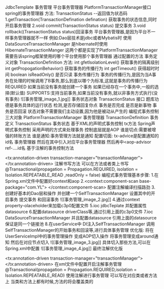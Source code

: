 JdbcTemplate
事务管理
平台事务管理器
PlatformTransactionManager接口 spring的事务管理器
方法:
TransactionStatus --返回值为状态码
1.getTransaction(TransactionDefination defination)
获取事务的状态信息,同时开启事务管理
2.void commit(TransactionStatus status) 提交事务
3.void rollback((TransactionStatus status)回滚事务
平台事务管理器,是因为平台不一样事务管理器就不一样
例如:Dao层技术是jdbc或者Mybatis时 使用
DataSourceTransactionManager
是hibernate时使用HibernateTransactionManger
这两个都是实现了PlatformTransactionManager
需要告诉spring框架使用的哪个平台使用那个事务管理器
通过配置的方法
事务定义对象
TransactionDefinition
方法:
int gfetIsolationLevel() 获取事务的隔离级别
int getPropogationBehavior() 获取事务的传播行为
int getTimeout() 获得超时时间
boolean isReadOnly() 是否只读
事务传播行为
事务的传播行为,是因为当A事务在处理的时候调用了B事务,那么到底以哪个为标准,这就是事务的传播行为
REQUIRED 如果当前没有事务就创建一个事务 如果已经存在一个事务中,一般的选择(默认值)
SUPPORTS:支持当前事务,如果当前没有事务,就以非事务方式执行(没有事务)
![[事务管理_image_1.jpg]]
事务状态对象
TransactionStatus 接口 题库功德是事务具体的运行状态
检测,是否存储回复你点
事务是否完成
是否是新事物
事务是否回滚
状态对象不需要我们主动设置,因为他是被动从产生的
编程式事务控制三大对象
PlatformTransactionManager 事务管理器
TransactionDefinition 事务定义
TransactionStatus 事务状态
基于XML的声明式事务控制
tx方法
Spring声明式事务控制 采用声明的方式来处理事务
控制底层就是AOP
谁是切点:需要被增强的转账方法
谁是通知:事务管理方法就是通知
配置切面:
tx-advice是配置通知的 id名 事务管理器 然后在其中引入对应平台事务管理器
然后再<aop-config>中<aop-advisor ref-....id名
基于注解的事务控制方法
<!--开启事务注解-->
<tx:annotation-driven transaction-manager="transactionManager"></tx:annotation-driven>
注解书写方法 可以在方法或者类上书写
@Transactional(propagation = Propagation.REQUIRED,
isolation = Isolation.REPEATABLE_READ ,readOnly = false)
编程式事务管理基本步骤:
1.在Spring.xml文件中配置好context和aop
2.<context:component-scan base-package="com.YL">
</context:component-scan> 配置注解编译扫描路劲
3.创建好基本的Dao层和操作
并创建一个SelfTransactionManager
设置其中的开启事务 提交事务 和回滚事务
![[事务管理_image_2.jpg]]
4.通过context property-olaceholder来加载c3p0配置文件
5.ioc jdbcTeplate 并配置属性datasource
6.配置datasource driverClass等,通过引用上面的c3p0文件
7.ioc DataSourceTransactionManager
并且配置datasource 引用上面的datasource
保证是同一个链接池
8.在userService中 DI注入SelfTransactionManager
调用SelfTransactionManager的开始事务和回滚等,进行具体事务管理
优化版:
将在UserServiceImpl中的事务管理操作
变成AOP切入操作 将事务管理变成around通知
然后在对应节点切入
![[事务管理_image_3.jpg]]
具体切入那些方法,可以在Spring.xml中配置
![[事务管理_image_4.jpg]]
最终注解优化版
<!-- 事务管理方法3-->
<tx:annotation-driven transaction-manager="transactionManager"></tx:annotation-driven>
在xml文件中配置开启注解事务管理
@Transactional(propagation = Propagation.REQUIRED,isolation = Isolation.REPEATABLE_READ)
使用注解进行事务管理
可以写在对应类或者方法上
当类和方法上都有时候,方法的将会覆盖类的